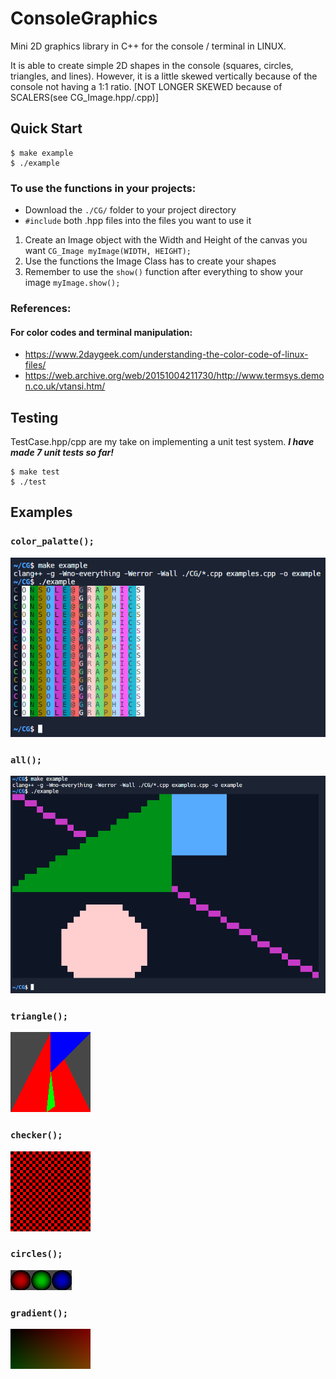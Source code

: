 # ConsoleGraphics

Mini 2D graphics library in C++ for the console / terminal in LINUX.

It is able to create simple 2D shapes in the console (squares, circles, triangles, and lines). However, it is a little skewed vertically because of the console not 
having a 1:1 ratio. [NOT LONGER SKEWED because of SCALERS(see CG_Image.hpp/.cpp)]


## Quick Start
```console
$ make example
$ ./example
```
### To use the functions in your projects: 
* Download the `./CG/` folder to your project directory
* `#include` both .hpp files into the files you want to use it
1. Create an Image object with the Width and Height of the canvas you want
    `CG_Image myImage(WIDTH, HEIGHT);`
2. Use the functions the Image Class has to create your shapes 
3. Remember to use the `show()` function after everything to show your image
    `myImage.show();`

### References: 
#### For color codes and terminal manipulation:
- https://www.2daygeek.com/understanding-the-color-code-of-linux-files/
- https://web.archive.org/web/20151004211730/http://www.termsys.demon.co.uk/vtansi.htm/

## Testing

TestCase.hpp/cpp are my take on implementing a unit test system. ***I have made 7 unit tests so far!***

```Console
$ make test
$ ./test
```

## Examples
### `color_palatte();` 
![Colors](./ExampleImages/color_palatte.png)

### `all();` 
![All shapes in one](./ExampleImages/all.png)

### `triangle();` 
![Triangle](./ExampleImages/triangle.png)

### `checker();` 
![checker pattern](./ExampleImages/checkered.png)

### `circles();` 
![bulls-eye](./ExampleImages/circles.png)

### `gradient();` 
![gradient](./ExampleImages/gradient.png)
